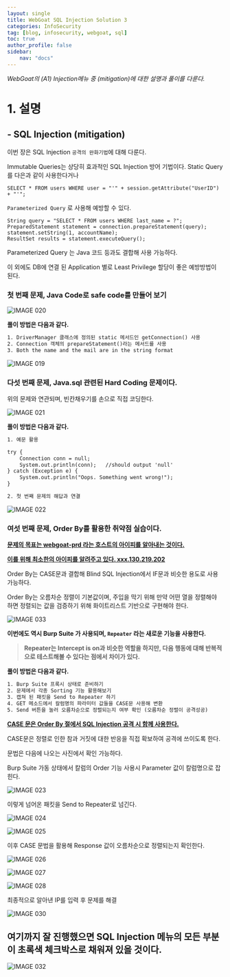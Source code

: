 ```yaml
---
layout: single
title: WebGoat SQL Injection Solution 3
categories: InfoSecurity
tag: [blog, infosecurity, webgoat, sql]
toc: true
author_profile: false
sidebar:
    nav: "docs"
---
```




*WebGoat의 (A1) Injection메뉴 중 (mitigation)에 대한 설명과 풀이를 다룬다.*



# 1. 설명 



## - SQL Injection (mitigation)



이번 장은 SQL Injection `공격의 완화기법`에 대해 다룬다. 

Immutable Queries는 상당히 효과적인 SQL Injection 방어 기법이다. Static Query를 다은과 같이 사용한다거나

```
SELECT * FROM users WHERE user = "'" + session.getAttribute("UserID") + "'";
```

`Parameterized Query` 로 사용해 예방할 수 있다.

```
String query = "SELECT * FROM users WHERE last_name = ?";
PreparedStatement statement = connection.prepareStatement(query);
statement.setString(1, accountName);
ResultSet results = statement.executeQuery();
```

Parameterized Query 는 Java 코드 등과도 결합해 사용 가능하다.

이 외에도 DB에 연결 된 Application 별로 Least Privilege 할당이 좋은 예방방법이 된다.







### 첫 번째 문제, Java Code로 safe code를 만들어 보기

![IMAGE 020](https://user-images.githubusercontent.com/52769104/103781439-b69dec80-5079-11eb-8eef-a2a804605660.png)





 **풀이 방법은 다음과 같다.**

```html
1. DriverManager 클래스에 정의된 static 메서드인 getConnection() 사용
2. Connection 객체의 prepareStatement()라는 메서드를 사용
3. Both the name and the mail are in the string format
```



![IMAGE 019](https://user-images.githubusercontent.com/52769104/103781453-bb62a080-5079-11eb-9795-524a4b3470de.png)





### 다섯 번째 문제, Java.sql 관련된 Hard Coding 문제이다.

위의 문제와 연관되며, 빈칸채우기를 손으로 직접 코딩한다.



![IMAGE 021](https://user-images.githubusercontent.com/52769104/103781476-c1f11800-5079-11eb-9d32-23af56582b3b.png)

**풀이 방법은 다음과 같다.**

```html
1. 예문 활용

try {
    Connection conn = null;
    System.out.println(conn);   //should output 'null'
} catch (Exception e) {
    System.out.println("Oops. Something went wrong!");
}

2. 첫 번째 문제의 해답과 연결
```



![IMAGE 022](https://user-images.githubusercontent.com/52769104/103781492-c87f8f80-5079-11eb-9b8f-c71808629b6e.png)





### 여섯 번째 문제, Order By를 활용한 취약점 실습이다.

<u>**문제의 목표는 webgoat-prd  라는 호스트의 아이피를 알아내는 것이다.**</u>

<u>**이를 위해 최소한의 아이피를 알려주고 있다. xxx.130.219.202**</u>



Order By는 CASE문과 결합해 Blind SQL Injection에서 IF문과 비슷한 용도로 사용가능하다.

Order By는 오름차순 정렬이 기본값이며, 주입을 막기 위해 만약 어떤 열을 정렬해야 하면 정렬되는 값을 검증하기 위해 화이트리스트 기반으로 구현해야 한다.



![IMAGE 033](https://user-images.githubusercontent.com/52769104/103781503-cddcda00-5079-11eb-976b-3e9484073392.png)



**이번에도 역시 Burp Suite 가 사용되며, `Repeater` 라는 새로운 기능을 사용한다.**

> **Repeater는 Intercept is on과 비슷한 역할을 하지만, 다음 행동에 대해 반복적으로 테스트해볼 수 있다는 점에서 차이가 있다.**



 **풀이 방법은 다음과 같다.**

```html
1. Burp Suite 프록시 상태로 준비하기
2. 문제에서 각종 Sorting 기능 활용해보기
3. 캡쳐 된 패킷을 Send to Repeater 하기
4. GET 메소드에서 칼럼명의 파라미터 값들을 CASE문 사용해 변환
5. Send 버튼을 눌러 오름차순으로 정렬되는지 여부 확인 (오름차순 정렬이 공격성공)
```

**<u>CASE 문은 Order By 절에서 SQL Injection 공격 시 함께 사용한다.</u>**

CASE문은 정렬로 인한 참과 거짓에 대한 반응을 직접 확보하여 공격에 쓰이도록 한다.

문법은 다음에 나오는 사진에서 확인 가능하다.



Burp Suite 가동 상태에서 칼럼의 Order 기능 사용시 Parameter 값이 칼럼명으로 잡힌다.

![IMAGE 023](https://user-images.githubusercontent.com/52769104/103781525-d46b5180-5079-11eb-8d8b-33a76db40ce8.png)



이렇게 넘어온 패킷을 Send to Repeater로 넘긴다.

![IMAGE 024](https://user-images.githubusercontent.com/52769104/103781527-d59c7e80-5079-11eb-8133-99a440475170.png)

![IMAGE 025](https://user-images.githubusercontent.com/52769104/103781528-d6351500-5079-11eb-8889-77487ddd18f0.png)



이후 CASE 문법을 활용해 Response 값이 오름차순으로 정렬되는지 확인한다.

![IMAGE 026](https://user-images.githubusercontent.com/52769104/103781576-e3ea9a80-5079-11eb-95b3-1e49cd6e5afc.png)

![IMAGE 027](https://user-images.githubusercontent.com/52769104/103781583-e51bc780-5079-11eb-9cad-2679283cc726.png)

![IMAGE 028](https://user-images.githubusercontent.com/52769104/103781585-e5b45e00-5079-11eb-93a8-0ef76f5d181c.png)





최종적으로 알아낸 IP를 입력 후 문제를 해결

![IMAGE 030](https://user-images.githubusercontent.com/52769104/103781632-f49b1080-5079-11eb-8516-e9a9171090bd.png)



## 여기까지 잘 진행했으면 SQL Injection 메뉴의 모든 부분이 초록색 체크박스로 채워져 있을 것이다.

![IMAGE 032](https://user-images.githubusercontent.com/52769104/103781663-fc5ab500-5079-11eb-9697-5127cc6cae5c.png)

